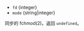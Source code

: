 <!-- YAML
added: v0.4.7
-->

* `fd` {integer}
* `mode` {string|integer}

同步的 fchmod(2)。返回 `undefined`。

